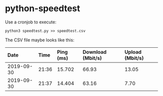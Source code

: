 # python-speedtest
Use a cronjob to execute:

```python3 speedtest.py >> speedtest.csv```

The CSV file maybe looks like this:

| Date | Time | Ping (ms) | Download (Mbit/s) | Upload (Mbit/s) |
| :--- | :--- | :--- | :--- | :--- |
| 2019-09-30 | 21:36 | 15.702 | 66.93 | 13.05 |
| 2019-09-30 | 21:37 | 14.404 | 63.16 | 7.70 |
